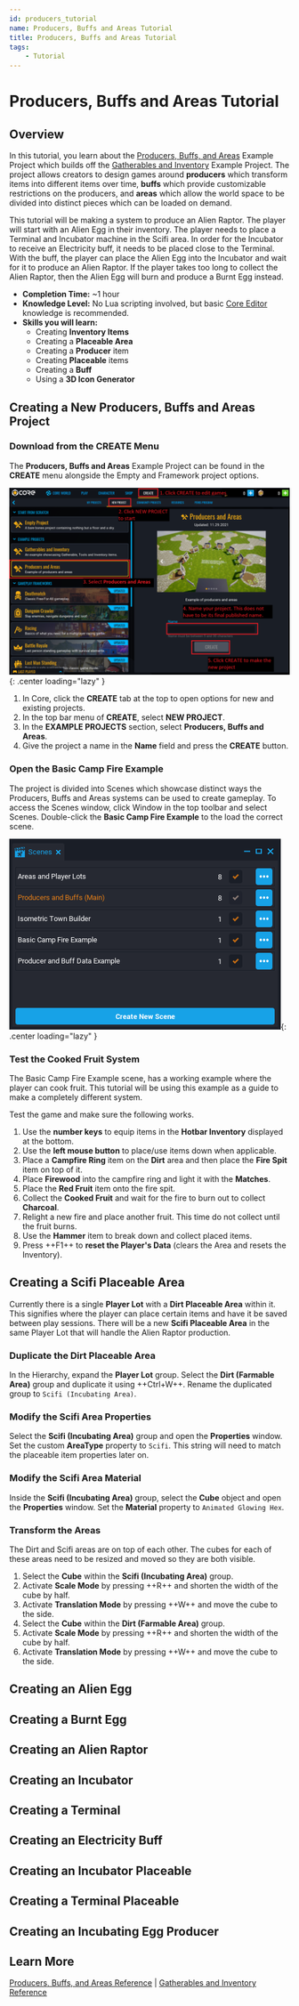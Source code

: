 ```yaml
---
id: producers_tutorial
name: Producers, Buffs and Areas Tutorial
title: Producers, Buffs and Areas Tutorial
tags:
    - Tutorial
---
```


# Producers, Buffs and Areas Tutorial

<!--- TODO add video --->

## Overview

In this tutorial, you learn about the [Producers, Buffs, and Areas](../references/producers.md) Example Project which builds off the [Gatherables and Inventory](../references/gatherables.md) Example Project. The project allows creators to design games around **producers** which transform items into different items over time, **buffs** which provide customizable restrictions on the producers, and **areas** which allow the world space to be divided into distinct pieces which can be loaded on demand.

This tutorial will be making a system to produce an Alien Raptor. The player will start with an Alien Egg in their inventory. The player needs to place a Terminal and Incubator machine in the Scifi area. In order for the Incubator to receive an Electricity buff, it needs to be placed close to the Terminal. With the buff, the player can place the Alien Egg into the Incubator and wait for it to produce an Alien Raptor. If the player takes too long to collect the Alien Raptor, then the Alien Egg will burn and produce a Burnt Egg instead.

* **Completion Time:** ~1 hour
* **Knowledge Level:** No Lua scripting involved, but basic [Core Editor](../getting_started/editor_intro.md) knowledge is recommended.
* **Skills you will learn:**
    * Creating **Inventory Items**
    * Creating a **Placeable Area**
    * Creating a **Producer** item
    * Creating **Placeable** items
    * Creating a **Buff**
    * Using a **3D Icon Generator**

## Creating a New Producers, Buffs and Areas Project

### Download from the CREATE Menu

The **Producers, Buffs and Areas** Example Project can be found in the **CREATE** menu alongside the Empty and Framework project options.

![!Creating a New Producers Project](../img/Producers/Producers_CreateNewProject.png){: .center loading="lazy" }

1. In Core, click the **CREATE** tab at the top to open options for new and existing projects.
2. In the top bar menu of **CREATE**, select **NEW PROJECT**.
3. In the **EXAMPLE PROJECTS** section, select **Producers, Buffs and Areas**.
4. Give the project a name in the **Name** field and press the **CREATE** button.

### Open the Basic Camp Fire Example

The project is divided into Scenes which showcase distinct ways the Producers, Buffs and Areas systems can be used to create gameplay. To access the Scenes window, click Window in the top toolbar and select Scenes. Double-click the **Basic Camp Fire Example** to the load the correct scene.

![!All Producers Example Scenes](../img/Producers/Producers_Scenes.png){: .center loading="lazy" }

### Test the Cooked Fruit System

The Basic Camp Fire Example scene, has a working example where the player can cook fruit. This tutorial will be using this example as a guide to make a completely different system.

Test the game and make sure the following works.

1. Use the **number keys** to equip items in the **Hotbar Inventory** displayed at the bottom.
2. Use the **left mouse button** to place/use items down when applicable.
3. Place a **Campfire Ring** item on the **Dirt** area and then place the **Fire Spit** item on top of it.
4. Place **Firewood** into the campfire ring and light it with the **Matches**.
5. Place the **Red Fruit** item onto the fire spit.
6. Collect the **Cooked Fruit** and wait for the fire to burn out to collect **Charcoal**.
7. Relight a new fire and place another fruit. This time do not collect until the fruit burns.
8. Use the **Hammer** item to break down and collect placed items.
9. Press ++F1++ to **reset the Player's Data** (clears the Area and resets the Inventory).

<!--- TODO add video --->

## Creating a Scifi Placeable Area

Currently there is a single **Player Lot** with a **Dirt Placeable Area** within it. This signifies where the player can place certain items and have it be saved between play sessions. There will be a new **Scifi Placeable Area** in the same Player Lot that will handle the Alien Raptor production.

<!--- TODO add pic --->

### Duplicate the Dirt Placeable Area

In the Hierarchy, expand the **Player Lot** group. Select the **Dirt (Farmable Area)** group and duplicate it using ++Ctrl+W++. Rename the duplicated group to `Scifi (Incubating Area)`.

<!--- TODO add pic --->

### Modify the Scifi Area Properties

Select the **Scifi (Incubating Area)** group and open the **Properties** window. Set the custom **AreaType** property to `Scifi`. This string will need to match the placeable item properties later on.

<!--- TODO add pic --->

### Modify the Scifi Area Material

Inside the **Scifi (Incubating Area)** group, select the **Cube** object and open the **Properties** window. Set the **Material** property to `Animated Glowing Hex`.

<!--- TODO add pic --->

### Transform the Areas

The Dirt and Scifi areas are on top of each other. The cubes for each of these areas need to be resized and moved so they are both visible.

1. Select the **Cube** within the **Scifi (Incubating Area)** group.
2. Activate **Scale Mode** by pressing ++R++ and shorten the width of the cube by half.
3. Activate **Translation Mode** by pressing ++W++ and move the cube to the side.
4. Select the **Cube** within the **Dirt (Farmable Area)** group.
5. Activate **Scale Mode** by pressing ++R++ and shorten the width of the cube by half.
6. Activate **Translation Mode** by pressing ++W++ and move the cube to the side.

<!--- TODO add pic --->

## Creating an Alien Egg

## Creating a Burnt Egg

## Creating an Alien Raptor

## Creating an Incubator

## Creating a Terminal

## Creating an Electricity Buff

## Creating an Incubator Placeable

## Creating a Terminal Placeable

## Creating an Incubating Egg Producer

## Learn More

[Producers, Buffs, and Areas Reference](../references/producers.md) | [Gatherables and Inventory Reference](../references/gatherables.md)
